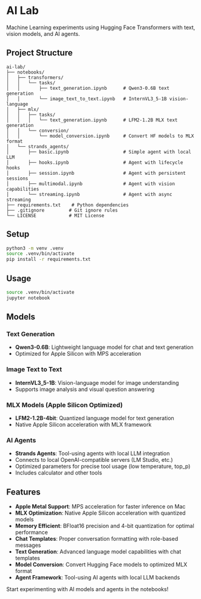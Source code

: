 # AI Lab

Machine Learning experiments using Hugging Face Transformers with text, vision models, and AI agents.

## Project Structure

```
ai-lab/
├── notebooks/
│   ├── transformers/
│   │   └── tasks/
│   │       ├── text_generation.ipynb      # Qwen3-0.6B text generation
│   │       └── image_text_to_text.ipynb   # InternVL3_5-1B vision-language
│   ├── mlx/
│   │   ├── tasks/
│   │   │   └── text_generation.ipynb      # LFM2-1.2B MLX text generation
│   │   └── conversion/
│   │       └── model_conversion.ipynb     # Convert HF models to MLX format
│   └── strands_agents/
│       ├── basic.ipynb                    # Simple agent with local LLM
│       ├── hooks.ipynb                    # Agent with lifecycle hooks
│       ├── session.ipynb                  # Agent with persistent sessions
│       ├── multimodal.ipynb               # Agent with vision capabilities
│       └── streaming.ipynb                # Agent with async streaming
├── requirements.txt    # Python dependencies
├── .gitignore         # Git ignore rules
└── LICENSE            # MIT License
```

## Setup

```bash
python3 -m venv .venv
source .venv/bin/activate
pip install -r requirements.txt
```

## Usage

```bash
source .venv/bin/activate
jupyter notebook
```

## Models

### Text Generation
- **Qwen3-0.6B**: Lightweight language model for chat and text generation
- Optimized for Apple Silicon with MPS acceleration

### Image Text to Text
- **InternVL3_5-1B**: Vision-language model for image understanding
- Supports image analysis and visual question answering

### MLX Models (Apple Silicon Optimized)
- **LFM2-1.2B-4bit**: Quantized language model for text generation
- Native Apple Silicon acceleration with MLX framework

### AI Agents
- **Strands Agents**: Tool-using agents with local LLM integration
- Connects to local OpenAI-compatible servers (LM Studio, etc.)
- Optimized parameters for precise tool usage (low temperature, top_p)
- Includes calculator and other tools

## Features

- **Apple Metal Support**: MPS acceleration for faster inference on Mac
- **MLX Optimization**: Native Apple Silicon acceleration with quantized models
- **Memory Efficient**: BFloat16 precision and 4-bit quantization for optimal performance
- **Chat Templates**: Proper conversation formatting with role-based messages
- **Text Generation**: Advanced language model capabilities with chat templates
- **Model Conversion**: Convert Hugging Face models to optimized MLX format
- **Agent Framework**: Tool-using AI agents with local LLM backends

Start experimenting with AI models and agents in the notebooks!